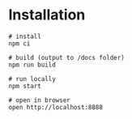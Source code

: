 # Installation

```shell
# install
npm ci

# build (output to /docs folder)
npm run build

# run locally
npm start

# open in browser
open http://localhost:8888
```